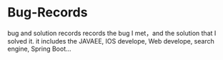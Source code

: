 # Bug-Records
bug and solution records 
records the bug I met，and the solution that I solved it.
it includes the JAVAEE, IOS develope, Web develope, search engine, Spring Boot...
